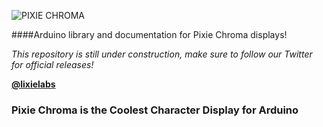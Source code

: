 ![PIXIE CHROMA](img/logo_dot_matrix.png)

####Arduino library and documentation for Pixie Chroma displays!

*This repository is still under construction, make sure to follow our Twitter for official releases!*

**[@lixielabs](https://twitter.com/lixielabs)**

### Pixie Chroma is the Coolest Character Display for Arduino
